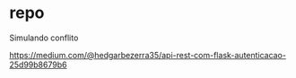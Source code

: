 # repo

Simulando conflito

https://medium.com/@hedgarbezerra35/api-rest-com-flask-autenticacao-25d99b8679b6